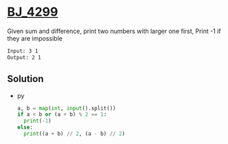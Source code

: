 # [BJ_4299](https://acmicpc.net/problem/4299)

Given sum and difference, print two numbers with larger one first, Print -1 if they are impossible

```txt
Input: 3 1
Output: 2 1
```

## Solution

* py

  ```py
  a, b = map(int, input().split())
  if a < b or (a + b) % 2 == 1:
    print(-1)
  else:
    print((a + b) // 2, (a - b) // 2)
  ```
